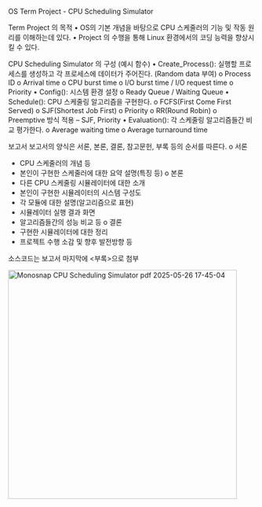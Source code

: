 OS Term Project - CPU Scheduling Simulator

Term Project 의 목적
• OS의 기본 개념을 바탕으로 CPU 스케줄러의 기능 및 작동 원리를 이해하는데 있다.
• Project 의 수행을 통해 Linux 환경에서의 코딩 능력을 향상시킬 수 있다.

CPU Scheduling Simulator 의 구성 (예시 함수)
• Create_Process(): 실행할 프로세스를 생성하고 각 프로세스에 데이터가 주어진다. (Random data 부여)
  o Process ID
  o Arrival time
  o CPU burst time
  o I/O burst time / I/O request time o Priority
• Config(): 시스템 환경 설정
  o Ready Queue / Waiting Queue
• Schedule(): CPU 스케줄링 알고리즘을 구현한다. o FCFS(First Come First Served)
  o SJF(Shortest Job First)
  o Priority
  o RR(Round Robin)
  o Preemptive 방식 적용 – SJF, Priority
• Evaluation(): 각 스케줄링 알고리즘들간 비교 평가한다.
  o Average waiting time
  o Average turnaround time

보고서
보고서의 양식은 서론, 본론, 결론, 참고문헌, 부록 등의 순서를 따른다. 
o 서론
  * CPU 스케줄러의 개념 등
  * 본인이 구현한 스케줄러에 대한 요약 설명(특징 등)
o 본론
  * 다른 CPU 스케줄링 시뮬레이터에 대한 소개
  * 본인이 구현한 시뮬레이터의 시스템 구성도
  * 각 모듈에 대한 설명(알고리즘으로 표현)
  * 시뮬레이터 실행 결과 화면
  * 알고리즘들간의 성능 비교 등
o 결론
  * 구현한 시뮬레이터에 대한 정리
  * 프로젝트 수행 소감 및 향후 발전방향 등

소스코드는 보고서 마지막에 <부록>으로 첨부


<img width="466" alt="Monosnap CPU Scheduling Simulator pdf 2025-05-26 17-45-04" src="https://github.com/user-attachments/assets/72707a98-fe3c-4ca3-b699-8cc7bf832bc8" />

